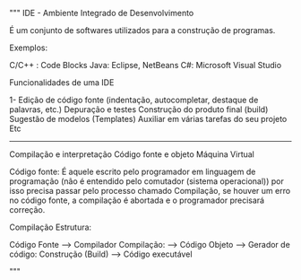 """
IDE - Ambiente Integrado de Desenvolvimento

É um conjunto de softwares utilizados para a construção de programas.

Exemplos:

C/C++ : Code Blocks
Java: Eclipse, NetBeans
C#: Microsoft Visual Studio

Funcionalidades de uma IDE

 1- Edição de código fonte (indentação, autocompletar, destaque de palavras, etc.)
Depuração e testes
Construção do produto final (build)
Sugestão de modelos (Templates)
Auxiliar em várias tarefas do seu projeto
Etc

------------------------------------------------------------


Compilação e interpretação
Código fonte e objeto
Máquina Virtual

Código fonte: É aquele escrito pelo programador em linguagem de programação
(não é entendido pelo comutador (sistema operacional)) por isso precisa passar 
pelo processo chamado Compilação, se houver um erro no código fonte, a compilação
é abortada e o programador precisará correção.

Compilação Estrutura:

Código Fonte --> Compilador 
                 Compilação:    -->  Código Objeto  --> Gerador de código:
                                                        Construção (Build) 
                                                        --> Código executável

                                
"""